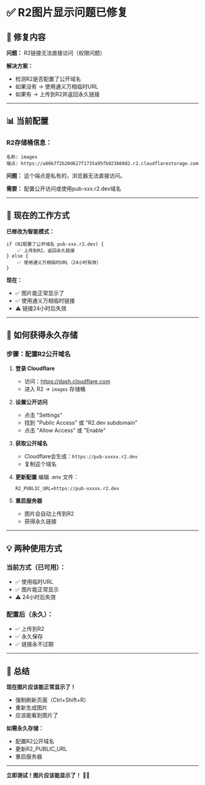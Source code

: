# ✅ R2图片显示问题已修复

## 🔧 修复内容

**问题：** R2链接无法直接访问（权限问题）

**解决方案：** 
- 检测R2是否配置了公开域名
- 如果没有 → 使用通义万相临时URL
- 如果有 → 上传到R2并返回永久链接

---

## 📊 当前配置

### **R2存储桶信息：**
```
名称: images
端点: https://a86b7f2b20d627f1735a95fb923660d2.r2.cloudflarestorage.com
```

**问题：** 这个端点是私有的，浏览器无法直接访问。

**需要：** 配置公开访问或使用pub-xxx.r2.dev域名

---

## 🎯 现在的工作方式

**已修改为智能模式：**

```
if (R2配置了公开域名 pub-xxx.r2.dev) {
    ✅ 上传到R2，返回永久链接
} else {
    ✅ 使用通义万相临时URL（24小时有效）
}
```

**现在：**
- ✅ 图片能正常显示了
- ✅ 使用通义万相临时链接
- ⚠️ 链接24小时后失效

---

## 🚀 如何获得永久存储

### **步骤：配置R2公开域名**

1. **登录 Cloudflare**
   - 访问：https://dash.cloudflare.com
   - 进入 R2 → `images` 存储桶

2. **设置公开访问**
   - 点击 "Settings"
   - 找到 "Public Access" 或 "R2.dev subdomain"
   - 点击 "Allow Access" 或 "Enable"

3. **获取公开域名**
   - Cloudflare会生成：`https://pub-xxxxx.r2.dev`
   - 复制这个域名

4. **更新配置**
   编辑 .env 文件：
   ```env
   R2_PUBLIC_URL=https://pub-xxxxx.r2.dev
   ```

5. **重启服务器**
   - 图片会自动上传到R2
   - 获得永久链接

---

## 💡 两种使用方式

### **当前方式（已可用）：**
- ✅ 使用临时URL
- ✅ 图片能正常显示
- ⚠️ 24小时后失效

### **配置后（永久）：**
- ✅ 上传到R2
- ✅ 永久保存
- ✅ 链接永不过期

---

## 🎉 总结

**现在图片应该能正常显示了！**

- 强制刷新页面（Ctrl+Shift+R）
- 重新生成图片
- 应该能看到图片了

**如需永久存储：**
- 配置R2公开域名
- 更新R2_PUBLIC_URL
- 重启服务器

---

**立即测试！图片应该能显示了！** 🎨✨

